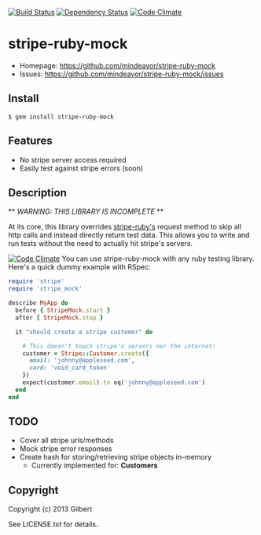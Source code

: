 [![Build Status](https://travis-ci.org/samgranieri/stripe-ruby-mock.png)](https://travis-ci.org/samgranieri/stripe-ruby-mock)
[![Dependency Status](https://gemnasium.com/samgranieri/stripe-ruby-mock.png)](https://gemnasium.com/samgranieri/stripe-ruby-mock)
[![Code Climate](https://codeclimate.com/github/samgranieri/stripe-ruby-mock.png)](https://codeclimate.com/github/samgranieri/stripe-ruby-mock)

# stripe-ruby-mock

* Homepage: https://github.com/mindeavor/stripe-ruby-mock
* Issues: https://github.com/mindeavor/stripe-ruby-mock/issues

## Install

    $ gem install stripe-ruby-mock

## Features

* No stripe server access required
* Easily test against stripe errors (soon)

## Description

** *WARNING: THIS LIBRARY IS INCOMPLETE* **

At its core, this library overrides [stripe-ruby's](https://github.com/stripe/stripe-ruby)
request method to skip all http calls and
instead directly return test data. This allows you to write and run tests
without the need to actually hit stripe's servers.

[![Code Climate](https://codeclimate.com/github/samgranieri/stripe-ruby-mock.png)](https://codeclimate.com/github/samgranieri/stripe-ruby-mock)
You can use stripe-ruby-mock with any ruby testing library. Here's a quick dummy example with RSpec:

```ruby
require 'stripe'
require 'stripe_mock'

describe MyApp do
  before { StripeMock.start }
  after { StripeMock.stop }

  it "should create a stripe customer" do

    # This doesn't touch stripe's servers nor the internet!
    customer = Stripe::Customer.create({
      email: 'johnny@appleseed.com',
      card: 'void_card_token'
    })
    expect(customer.email).to eq('johnny@appleseed.com')
  end
end
```

## TODO

* Cover all stripe urls/methods
* Mock stripe error responses
* Create hash for storing/retrieving stripe objects in-memory
  * Currently implemented for: **Customers**

## Copyright

Copyright (c) 2013 Gilbert

See LICENSE.txt for details.
